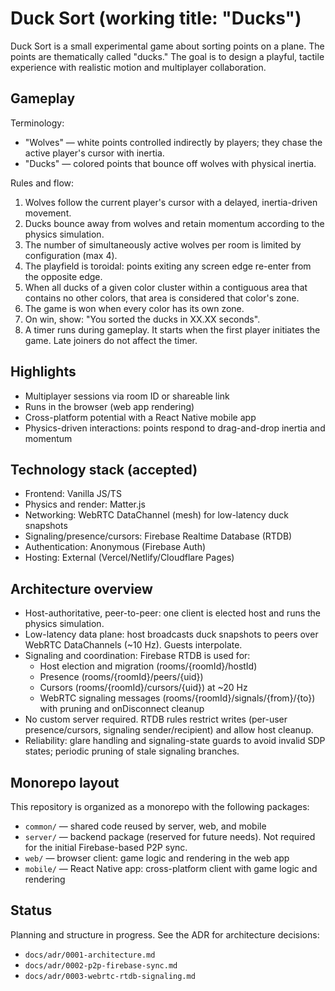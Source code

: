 # Duck Sort (working title: "Ducks")

Duck Sort is a small experimental game about sorting points on a plane. The points are thematically called "ducks." The goal is to design a playful, tactile experience with realistic motion and multiplayer collaboration.

## Gameplay

Terminology:
- "Wolves" — white points controlled indirectly by players; they chase the active player's cursor with inertia.
- "Ducks" — colored points that bounce off wolves with physical inertia.

Rules and flow:
1. Wolves follow the current player's cursor with a delayed, inertia-driven movement.
2. Ducks bounce away from wolves and retain momentum according to the physics simulation.
3. The number of simultaneously active wolves per room is limited by configuration (max 4).
4. The playfield is toroidal: points exiting any screen edge re-enter from the opposite edge.
5. When all ducks of a given color cluster within a contiguous area that contains no other colors, that area is considered that color's zone.
6. The game is won when every color has its own zone.
7. On win, show: "You sorted the ducks in XX.XX seconds".
8. A timer runs during gameplay. It starts when the first player initiates the game. Late joiners do not affect the timer.

## Highlights

- Multiplayer sessions via room ID or shareable link
- Runs in the browser (web app rendering)
- Cross-platform potential with a React Native mobile app
- Physics-driven interactions: points respond to drag-and-drop inertia and momentum

## Technology stack (accepted)

- Frontend: Vanilla JS/TS
- Physics and render: Matter.js
- Networking: WebRTC DataChannel (mesh) for low-latency duck snapshots
- Signaling/presence/cursors: Firebase Realtime Database (RTDB)
- Authentication: Anonymous (Firebase Auth)
- Hosting: External (Vercel/Netlify/Cloudflare Pages)

## Architecture overview

- Host-authoritative, peer-to-peer: one client is elected host and runs the physics simulation.
- Low-latency data plane: host broadcasts duck snapshots to peers over WebRTC DataChannels (~10 Hz). Guests interpolate.
- Signaling and coordination: Firebase RTDB is used for:
	- Host election and migration (rooms/{roomId}/hostId)
	- Presence (rooms/{roomId}/peers/{uid})
	- Cursors (rooms/{roomId}/cursors/{uid}) at ~20 Hz
	- WebRTC signaling messages (rooms/{roomId}/signals/{from}/{to}) with pruning and onDisconnect cleanup
- No custom server required. RTDB rules restrict writes (per-user presence/cursors, signaling sender/recipient) and allow host cleanup.
- Reliability: glare handling and signaling-state guards to avoid invalid SDP states; periodic pruning of stale signaling branches.

## Monorepo layout

This repository is organized as a monorepo with the following packages:

- `common/` — shared code reused by server, web, and mobile
- `server/` — backend package (reserved for future needs). Not required for the initial Firebase-based P2P sync.
- `web/` — browser client: game logic and rendering in the web app
- `mobile/` — React Native app: cross-platform client with game logic and rendering

## Status

Planning and structure in progress. See the ADR for architecture decisions:

- `docs/adr/0001-architecture.md`
- `docs/adr/0002-p2p-firebase-sync.md`
- `docs/adr/0003-webrtc-rtdb-signaling.md`
